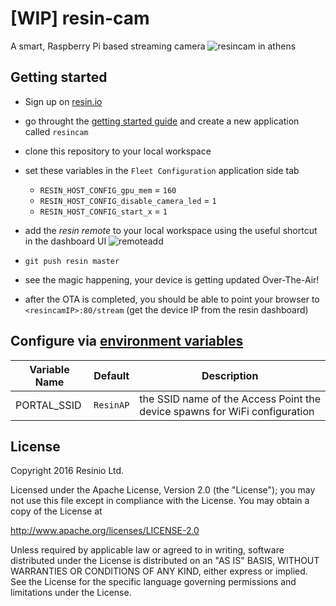 # [WIP] resin-cam
A smart, Raspberry Pi based streaming camera
![resincam in athens](https://github.com/resin-io-playground/resin-cam/raw/master/designs/resincam.JPG)
## Getting started

- Sign up on [resin.io](https://dashboard.resin.io/signup)
- go throught the [getting started guide](http://docs.resin.io/raspberrypi/nodejs/getting-started/) and create a new application called `resincam`
- clone this repository to your local workspace
- set these variables in the `Fleet Configuration` application side tab

  - `RESIN_HOST_CONFIG_gpu_mem` = `160`
  - `RESIN_HOST_CONFIG_disable_camera_led` = `1`
  - `RESIN_HOST_CONFIG_start_x` = `1`

- add the _resin remote_ to your local workspace using the useful shortcut in the dashboard UI ![remoteadd](https://raw.githubusercontent.com/resin-io-playground/boombeastic/master/docs/gitresinremote.png)
- `git push resin master`
- see the magic happening, your device is getting updated Over-The-Air!
- after the OTA is completed, you should be able to point your browser to `<resincamIP>:80/stream` (get the device IP from the resin dashboard)

## Configure via [environment variables](https://docs.resin.io/management/env-vars/)
Variable Name | Default | Description
------------ | ------------- | -------------
PORTAL_SSID | `ResinAP` | the SSID name of the Access Point the device spawns for WiFi configuration

## License

Copyright 2016 Resinio Ltd.

Licensed under the Apache License, Version 2.0 (the "License"); you may not use this file except in compliance with the License. You may obtain a copy of the License at

<http://www.apache.org/licenses/LICENSE-2.0>

Unless required by applicable law or agreed to in writing, software distributed under the License is distributed on an "AS IS" BASIS, WITHOUT WARRANTIES OR CONDITIONS OF ANY KIND, either express or implied. See the License for the specific language governing permissions and limitations under the License.
